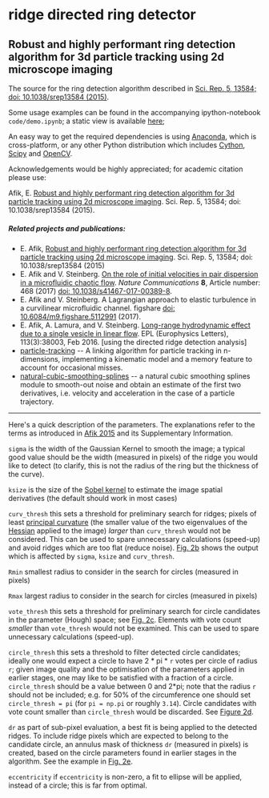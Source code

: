 ridge directed ring detector
============================

Robust and highly performant ring detection algorithm for 3d particle tracking using 2d microscope imaging
----------------------------------------------------------------------------------------------------------

The source for the ring detection algorithm described in [Sci. Rep. 5, 13584; doi: 10.1038/srep13584 (2015)](http://www.nature.com/articles/srep13584).

Some usage examples can be found in the accompanying ipython-notebook `code/demo.ipynb`; a static view is available [here](http://nbviewer.ipython.org/github/eldad-a/ridge-directed-ring-detector/blob/master/code/demo.ipynb);

An easy way to get the required dependencies is using [Anaconda](http://continuum.io/downloads), which is cross-platform, or any other Python distribution which includes [Cython](http://cython.org/), [Scipy](http://cython.org/) and [OpenCV](http://opencv.org/).

Acknowledgements would be highly appreciated; for academic citation please use:

Afik, E. [Robust and highly performant ring detection algorithm for 3d particle tracking using 2d microscope imaging](https://www.nature.com/articles/srep13584). Sci. Rep. 5, 13584; doi: 10.1038/srep13584 (2015).


##### Related projects and publications:

+ E. Afik, [Robust and highly performant ring detection algorithm for 3d particle tracking using 2d microscope imaging](http://www.nature.com/articles/srep13584). Sci. Rep. 5, 13584; doi: 10.1038/srep13584 (2015)
+ E. Afik and V. Steinberg. [On the role of initial velocities in pair dispersion in a microfluidic chaotic flow](https://www.nature.com/articles/s41467-017-00389-8). _Nature Communications_ __8__, Article number: 468 (2017) [doi: 10.1038/s41467-017-00389-8](http://dx.doi.org/10.1038/s41467-017-00389-8).
+ E. Afik and V. Steinberg. A Lagrangian approach to elastic turbulence in a curvilinear microfluidic channel. figshare [doi: 10.6084/m9.figshare.5112991](http://dx.doi.org/10.6084/m9.figshare.5112991) (2017).
+ E. Afik, A. Lamura, and V. Steinberg. [Long-range hydrodynamic effect due to a single
vesicle in linear flow](http://dx.doi.org/10.1209/0295-5075/113/38003). EPL (Europhysics Letters), 113(3):38003, Feb 2016. [using the directed ridge detection analysis]
+ [particle-tracking](https://github.com/eldad-a/particle-tracking) -- A linking algorithm for particle tracking in n-dimensions, implementing a kinematic model and a memory feature to account for occasional misses.
+ [natural-cubic-smoothing-splines](https://github.com/eldad-a/natural-cubic-smoothing-splines) -- a natural cubic smoothing splines module to smooth-out noise and obtain an estimate of the first two derivatives, i.e. velocity and acceleration in the case of a particle trajectory.

* * *

Here's a quick description of the parameters. The explanations refer to the terms as introduced in [Afik 2015](https://www.nature.com/articles/srep13584) and its Supplementary Information.

`sigma`
 is the width of the Gaussian Kernel to smooth the image; a typical good value should be the width (measured in pixels) of the ridge you would like to detect (to clarify, this is not the radius of the ring but the thickness of the curve).

`ksize` 
 is the size of the [Sobel kernel](http://opencv-python-tutroals.readthedocs.io/en/latest/py_tutorials/py_imgproc/py_gradients/py_gradients.html?highlight=sobel) to estimate the image spatial derivatives (the default should work in most cases)

`curv_thresh`
  this sets a threshold for preliminary search for ridges; pixels of least [principal curvature](https://en.wikipedia.org/wiki/Principal_curvature) (the smaller value of the two eigenvalues of the [Hessian](https://en.wikipedia.org/wiki/Hessian_matrix) applied to the image) _larger_ than `curv_thresh` would not be considered. This can be used to spare unnecessary calculations (speed-up) and avoid ridges which are too flat (reduce noise). [Fig. 2b](https://www.nature.com/articles/srep13584#f2) shows the output which is affected by `sigma`, `ksize` and `curv_thresh`.

`Rmin`
 smallest radius to consider in the search for circles (measured in pixels)

`Rmax`
 largest radius to consider in the search for circles (measured in pixels)

`vote_thresh`
 this sets a threshold for preliminary search for circle candidates in the parameter (Hough) space; see [Fig. 2c](https://www.nature.com/articles/srep13584#f2). Elements with vote count _smaller_ than `vote_thresh` would not be examined. This can be used to spare unnecessary calculations (speed-up).

`circle_thresh`
 this sets a threshold to filter detected circle candidates; ideally one would expect a circle to have 2 * pi * `r` votes per circle of radius `r`; given image quality and the optimisation of the parameters applied in earlier stages, one may like to be satisfied with a fraction of a circle. `circle_thresh` should be a value between 0 and 2*pi; note that the radius `r` should not be included; e.g. for 50% of the circumference one should set `circle_thresh = pi` (for `pi = np.pi` or roughly `3.14`). Circle candidates with vote count smaller than `circle_thresh` would be discarded. See [Figure 2d](https://www.nature.com/articles/srep13584#f2).

`dr`
 as part of sub-pixel evaluation, a best fit is being applied to the detected ridges. To include ridge pixels which are expected to belong to the candidate circle, an annulus mask of thickness `dr` (measured in pixels) is created, based on the circle parameters found in earlier stages in the algorithm. See the example in [Fig. 2e](https://www.nature.com/articles/srep13584#f2). 

`eccentricity`
 if `eccentricity` is non-zero, a fit to ellipse will be applied, instead of a circle; this is far from optimal.
